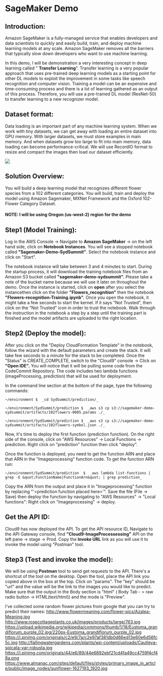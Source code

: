 # SageMaker Demo

## **Introduction:**

Amazon SageMaker  is a fully-managed service that enables developers and data scientists to quickly and easily build, train, and deploy machine learning models at any scale. Amazon SageMaker removes all the barriers that typically slow down developers who want to use machine learning.

In this demo, I will be demonstration a very interesting concept in deep learning called &quot; **Transfer Learning**&quot;. Transfer learning is a very popular approach that uses pre-trained deep learning models as a starting point for other DL models to exploit the improvement in some tasks like speech recognition and computer vision. Training a model can be an expensive and time-consuming process and there is a lot of learning gathered as an output of this process. Therefore, you will use a pre-trained DL model (ResNet-50) to transfer learning to a new recognizer model.

## **Dataset format:**

Data loading is an important part of any machine learning system. When we work with tiny datasets, we can get away with loading an entire dataset into GPU memory. With larger datasets, we must store examples in main memory. And when datasets grow too large to fit into main memory, data loading can become performance-critical. We will use RecordIO format to resize and compact the images then load our dataset efficiently.

![](SageMaker.png)

## **Solution Overview:**

You will build a deep learning model that recognizes different flower species from a 102 different categories. You will build, train and deploy the model using Amazon Sagemaker, MXNet Framework and the Oxford 102-Flower Category Dataset.

#### NOTE: I will be using Oregon (us-west-2) region for the demo

## **Step1 (Model Training):**

Log in the AWS Console -&gt; Navigate to **Amazon SageMaker** -&gt; on the left hand side, click on **Notebook Instances**. You will see a stopped notebook called **&quot;Sagemaker-Demo-SydSummit&quot;**.  Select the notebook instance and click on &quot;Start&quot;.

The notebook instance will take between 3 and 4 minutes to start. During the startup process, it will download the training notebook files from an Amazon S3 bucket called **&quot;sagemaker-demo-sydsummit&quot;.** Please take a note of the bucket name because we will use it later on throughout the demo. Once the instance is started, click on **open** after you select the instancethen click on the folder **&quot;Flowers\_recognition&quot;**  then the notebook **&quot;Flowers-recognition-Training.ipynb&quot;.** Once you open the notebook, it might take a few seconds to start the kernel. If it says &quot;Not Trusted&quot;, then click on the &quot;Not Trusted&quot; icon in order to trust the notebook. Walk through the instruction in the notebook a step by a step until the training part is finished and the model artifacts are uploaded to the right location.

## **Step2 (Deploy the model):**

After you click on the &quot;Deploy CloudFormation Template&quot; in the notebook, follow the wizard with the default parameters and create the stack. It will take few seconds to a minute for the stack to be completed. Once the &quot;Status&quot; is CREATE\_COMPLETE, switch to the &quot;Cloud9&quot; console -&gt; Click on **&quot;Open IDE&quot;.** You will notice that it will be pulling some code from the CodeCommit Repository. The code includes two lambda functions (imageProcessing, prediction) that will be used for deployment.

In the command line section at the bottom of the page, type the following commands:

```~/environment $  _cd SydSummit/prediction/_```

```~/environment/SydSummit/prediction $  _aws s3 cp s3://sagemaker-demo-sydsummit/artifacts/102flowers-0005.params ./_```

```~/environment/SydSummit/prediction $  _aws s3 cp s3://sagemaker-demo-sydsummit/artifacts/102flowers-symbol.json ./_```

Now, it&#39;s time to deploy the first function (prediction function). On the right side of the console, click on &quot;AWS Resources&quot; -&gt; Local Functions -&gt; prediction. Right click on &quot;prediction&quot; function then click &quot;deploy&quot;.

Once the function is deployed, you need to get the function ARN and place that ARN in the &quot;Imageprocessing&quot; function code. To get the function ARN run:

```~/environment/SydSummit/prediction  $  _aws lambda list-functions | grep -E &quot;FunctionName|FunctionArn&quot; | grep prediction_```

Copy the ARN from the output and place it in &quot;Imageprocessing&quot; function by replacing &quot;&#39;&lt;prediction function placed here&gt;&#39;&quot;. Save the file (File -&gt; Save) then deploy the function by navigating to &quot;AWS Resources&quot; -&gt; &quot;Local functions&quot;: Right click on &quot;Imageprocessing&quot; -&gt; deploy.

## **Get the API ID:**

Cloud9 has now deployed the API. To get the API resource ID, Navigate to the API Gateway console, find **"Cloud9-ImageProcessessing"** API on the left pane -> stage -> Prod. Copy the **Invoke URL** link as you will use it to invoke the model using "Postman" tool.

## **Step3 (Test and invoke the model):**

We will be using **Postman** tool to send get requests to the API. There&#39;s a shortcut of the tool on the desktop. Open the tool, place the API link you copied above in the box at the top. Click on &quot;params&quot;. The &quot;key&quot; should be &quot;url&quot; and the value will be the link to the images you would like to predict. Make sure that the output in the Body section is &quot;html&quot;  ( Body Tab - > raw radio button -> HTML(text/html)) and the mode is &quot;Preview&quot;.

I've collected some random flower pictures from google that you can try to predict their names:
http://www.flowermeaning.com/flower-pics/Azalea-Meaning.jpg
http://www.rosecottageplants.co.uk/images/products/large/763.jpg
https://upload.wikimedia.org/wikipedia/commons/thumb/1/18/Eustoma_grandiflorum_purple_02.jpg/220px-Eustoma_grandiflorum_purple_02.jpg
https://i.pinimg.com/originals/c2/e9/7a/c2e97af381db0d66ed13e60e6d56fc5c.jpg
http://fallingwatergardens.com/plants/wp-content/uploads/Cautleya-spicata-var-robusta.jpg
https://i.pinimg.com/originals/44/e6/89/44e6892ebf21cd4fa49cc4759f4cf48a.png
https://www.almanac.com/sites/default/files/styles/primary_image_in_article/public/image_nodes/sunflower-1627193_1920.jpg
